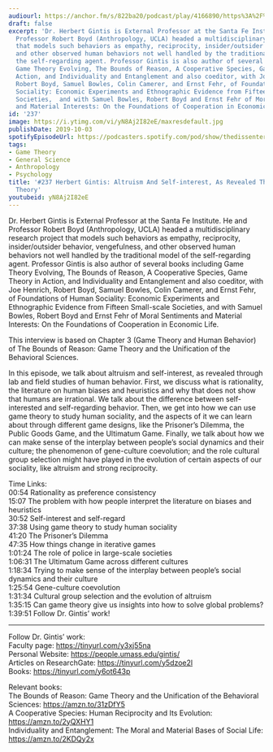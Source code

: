 ```yaml
---
audiourl: https://anchor.fm/s/822ba20/podcast/play/4166890/https%3A%2F%2Fd3ctxlq1ktw2nl.cloudfront.net%2Fproduction%2F2019-7-10%2F20636077-44100-2-8794d8ab20c74.m4a
draft: false
excerpt: 'Dr. Herbert Gintis is External Professor at the Santa Fe Institute. He and
  Professor Robert Boyd (Anthropology, UCLA) headed a multidisciplinary research project
  that models such behaviors as empathy, reciprocity, insider/outsider behavior, vengefulness,
  and other observed human behaviors not well handled by the traditional model of
  the self-regarding agent. Professor Gintis is also author of several books including
  Game Theory Evolving, The Bounds of Reason, A Cooperative Species, Game Theory in
  Action, and Individuality and Entanglement and also coeditor, with Joe Henrich,
  Robert Boyd, Samuel Bowles, Colin Camerer, and Ernst Fehr, of Foundations of Human
  Sociality: Economic Experiments and Ethnographic Evidence from Fifteen Small-scale
  Societies,  and with Samuel Bowles, Robert Boyd and Ernst Fehr of Moral Sentiments
  and Material Interests: On the Foundations of Cooperation in Economic Life. '
id: '237'
image: https://i.ytimg.com/vi/yN8Aj2I82eE/maxresdefault.jpg
publishDate: 2019-10-03
spotifyEpisodeUrl: https://podcasters.spotify.com/pod/show/thedissenter/episodes/237-Herbert-Gintis-Altruism-And-Self-interest--As-Revealed-Through-Game-Theory-e4tlpa
tags:
- Game Theory
- General Science
- Anthropology
- Psychology
title: '#237 Herbert Gintis: Altruism And Self-interest, As Revealed Through Game
  Theory'
youtubeid: yN8Aj2I82eE
---
```

<div class="timelinks">

Dr. Herbert Gintis is External Professor at the Santa Fe Institute. He and Professor Robert Boyd (Anthropology, UCLA) headed a multidisciplinary research project that models such behaviors as empathy, reciprocity, insider/outsider behavior, vengefulness, and other observed human behaviors not well handled by the traditional model of the self-regarding agent. Professor Gintis is also author of several books including Game Theory Evolving, The Bounds of Reason, A Cooperative Species, Game Theory in Action, and Individuality and Entanglement and also coeditor, with Joe Henrich, Robert Boyd, Samuel Bowles, Colin Camerer, and Ernst Fehr, of Foundations of Human Sociality: Economic Experiments and Ethnographic Evidence from Fifteen Small-scale Societies,  and with Samuel Bowles, Robert Boyd and Ernst Fehr of Moral Sentiments and Material Interests: On the Foundations of Cooperation in Economic Life. 

This interview is based on Chapter 3 (Game Theory and Human Behavior) of The Bounds of Reason: Game Theory and the Unification of the Behavioral Sciences.

In this episode, we talk about altruism and self-interest, as revealed through lab and field studies of human behavior. First, we discuss what is rationality, the literature on human biases and heuristics and why that does not show that humans are irrational. We talk about the difference between self-interested and self-regarding behavior. Then, we get into how we can use game theory to study human sociality, and the aspects of it we can learn about through different game designs, like the Prisoner’s Dilemma, the Public Goods Game, and the Ultimatum Game. Finally, we talk about how we can make sense of the interplay between people’s social dynamics and their culture; the phenomenon of gene-culture coevolution; and the role cultural group selection might have played in the evolution of certain aspects of our sociality, like altruism and strong reciprocity.

Time Links:  
<time>00:54</time> Rationality as preference consistency  
<time>15:07</time> The problem with how people interpret the literature on biases and heuristics  
<time>30:52</time> Self-interest and self-regard  
<time>37:38</time> Using game theory to study human sociality  
<time>41:20</time> The Prisoner’s Dilemma  
<time>47:35</time> How things change in iterative games  
<time>1:01:24</time> The role of police in large-scale societies  
<time>1:06:31</time> The Ultimatum Game across different cultures  
<time>1:18:34</time> Trying to make sense of the interplay between people’s social dynamics and their culture  
<time>1:25:54</time> Gene-culture coevolution  
<time>1:31:34</time> Cultural group selection and the evolution of altruism  
<time>1:35:15</time> Can game theory give us insights into how to solve global problems?  
<time>1:39:51</time> Follow Dr. Gintis’ work!

---

Follow Dr. Gintis’ work:  
Faculty page: https://tinyurl.com/y3xj55na  
Personal Website: https://people.umass.edu/gintis/  
Articles on ResearchGate: https://tinyurl.com/y5dzoe2l  
Books: https://tinyurl.com/y6ot643p

Relevant books:  
The Bounds of Reason: Game Theory and the Unification of the Behavioral Sciences: https://amzn.to/31zDfY5  
A Cooperative Species: Human Reciprocity and Its Evolution: https://amzn.to/2yQXHY1  
Individuality and Entanglement: The Moral and Material Bases of Social Life: https://amzn.to/2KDQy2x
</div>

